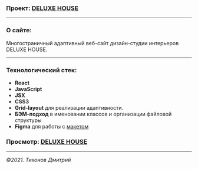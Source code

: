 ### Проект: [DELUXE HOUSE][git]
[git]:https://ddtihonov.github.io/Deluxe-house/
___

### О сайте:
Многостраничный адаптивный веб-сайт дизайн-студии интерьеров DELUXE HOUSE.

---
### Технологический стек:
- **React**
- **JavaScript**
- **JSX**
- **CSS3**
- **Grid-layout** для реализации адаптивности.
- **БЭМ-подход** в именовании классов и организации файловой структуры
- **Figma** для работы с [макетом](https://www.figma.com/file/g3WY6lEy7qeD5h3vKUKega/Deluxe-House-(Copy)?node-id=0%3A1)

### Просмотр: [DELUXE HOUSE][git]
[git]:https://ddtihonov.github.io/Deluxe-house/

---

_&copy;2021. Тихонов Дмитрий_
